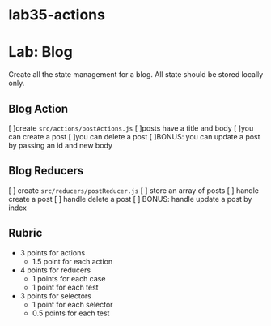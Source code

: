 # lab35-actions

# Lab: Blog

Create all the state management for a blog. All state should be stored
locally only.

## Blog Action

[ ]create `src/actions/postActions.js`
  [ ]posts have a title and body
  [ ]you can create a post
  [ ]you can delete a post
  [ ]BONUS: you can update a post by passing an id and new body

## Blog Reducers

[ ] create `src/reducers/postReducer.js`
  [ ] store an array of posts
  [ ] handle create a post
  [ ] handle delete a post
  [ ] BONUS: handle update a post by index

## Rubric

* 3 points for actions
  * 1.5 point for each action
* 4 points for reducers
  * 1 points for each case
  * 1 point for each test
* 3 points for selectors
  * 1 point for each selector
  * 0.5 points for each test